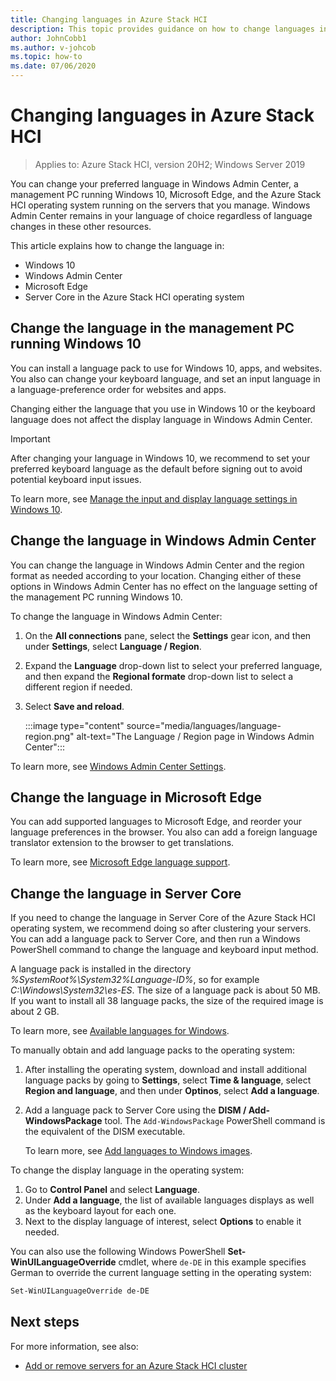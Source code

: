 ```yaml
---
title: Changing languages in Azure Stack HCI
description: This topic provides guidance on how to change languages in the Azure Stack HCI operating system, Windows 10, Windows Admin Center, and Microsoft Edge.
author: JohnCobb1
ms.author: v-johcob
ms.topic: how-to
ms.date: 07/06/2020
---
```


# Changing languages in Azure Stack HCI

>Applies to: Azure Stack HCI, version 20H2; Windows Server 2019

You can change your preferred language in Windows Admin Center, a management PC running Windows 10, Microsoft Edge, and the Azure Stack HCI operating system running on the servers that you manage. Windows Admin Center remains in your language of choice regardless of language changes in these other resources.

This article explains how to change the language in:

- Windows 10
- Windows Admin Center
- Microsoft Edge
- Server Core in the Azure Stack HCI operating system

## Change the language in the management PC running Windows 10
You can install a language pack to use for Windows 10, apps, and websites. You also can change your keyboard language, and set an input language in a language-preference order for websites and apps.

Changing either the language that you use in Windows 10 or the keyboard language does not affect the display language in Windows Admin Center.

   >[!IMPORTANT]
   > After changing your language in Windows 10, we recommend to set your preferred keyboard language as the default before signing out to avoid potential keyboard input issues.

To learn more, see [Manage the input and display language settings in Windows 10](https://support.microsoft.com/help/4496404/windows-10-manage-the-input-and-display-language).

## Change the language in Windows Admin Center
You can change the language in Windows Admin Center and the region format as needed according to your location. Changing either of these options in Windows Admin Center has no effect on the language setting of the management PC running Windows 10.

To change the language in Windows Admin Center:
1. On the **All connections** pane, select the **Settings** gear icon, and then under **Settings**, select **Language / Region**.
1. Expand the **Language** drop-down list to select your preferred language, and then expand the **Regional formate** drop-down list to select a different region if needed.
1. Select **Save and reload**.

    :::image type="content" source="media/languages/language-region.png" alt-text="The Language / Region page in Windows Admin Center":::

To learn more, see [Windows Admin Center Settings](https://docs.microsoft.com/windows-server/manage/windows-admin-center/configure/settings).

## Change the language in Microsoft Edge
You can add supported languages to Microsoft Edge, and reorder your language preferences in the browser. You also can add a foreign language translator extension to the browser to get translations.

To learn more, see [Microsoft Edge language support](https://docs.microsoft.com/deployedge/microsoft-edge-supported-languages).

## Change the language in Server Core
If you need to change the language in Server Core of the Azure Stack HCI operating system, we recommend doing so after clustering your servers. You can add a language pack to Server Core, and then run a Windows PowerShell command to change the language and keyboard input method.

A language pack is installed in the directory *%SystemRoot%\System32\%Language-ID%*, so for example *C:\Windows\System32\es-ES*. The size of a language pack is about 50 MB. If you want to install all 38 language packs, the size of the required image is about 2 GB.

To learn more, see [Available languages for Windows](https://docs.microsoft.com/windows-hardware/manufacture/desktop/available-language-packs-for-windows).

To manually obtain and add language packs to the operating system:
1. After installing the operating system, download and install additional language packs by going to **Settings**, select **Time & language**, select **Region and language**, and then under **Optinos**, select **Add a language**.
1. Add a language pack to Server Core using the **DISM / Add-WindowsPackage** tool. The `Add-WindowsPackage` PowerShell command is the equivalent of the DISM executable.

    To learn more, see [Add languages to Windows images](https://docs.microsoft.com/windows-hardware/manufacture/desktop/add-language-packs-to-windows).

To change the display language in the operating system:
1. Go to **Control Panel** and select **Language**.
1. Under **Add a language**, the list of available languages displays as well as the keyboard layout for each one.
1. Next to the display language of interest, select **Options** to enable it needed.

You can also use the following Windows PowerShell **Set-WinUILanguageOverride** cmdlet, where `de-DE` in this example specifies German to override the current language setting in the operating system:

```PowerShell
Set-WinUILanguageOverride de-DE
```

<!---All guidance and Microsoft link references taken from https://dennisspan.com/managing-windows-languages-and-language-packs/--->


## Next steps
For more information, see also:

- [Add or remove servers for an Azure Stack HCI cluster](https://docs.microsoft.com/azure-stack/hci/manage/add-cluster)
